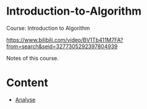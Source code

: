 # Introduction-to-Algorithm

Course: Introduction to Algorithm

https://www.bilibili.com/video/BV1Tb411M7FA?from=search&seid=3277305292397804939

Notes of this course.

# Content
- [Analyse](analyse/analyse.md)
